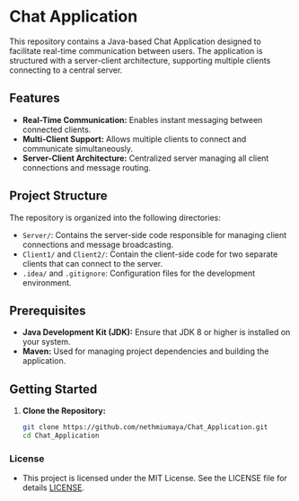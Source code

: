 # Chat Application

This repository contains a Java-based Chat Application designed to facilitate real-time communication between users. The application is structured with a server-client architecture, supporting multiple clients connecting to a central server.

## Features

- **Real-Time Communication:** Enables instant messaging between connected clients.
- **Multi-Client Support:** Allows multiple clients to connect and communicate simultaneously.
- **Server-Client Architecture:** Centralized server managing all client connections and message routing.

## Project Structure

The repository is organized into the following directories:

- `Server/`: Contains the server-side code responsible for managing client connections and message broadcasting.
- `Client1/` and `Client2/`: Contain the client-side code for two separate clients that can connect to the server.
- `.idea/` and `.gitignore`: Configuration files for the development environment.

## Prerequisites

- **Java Development Kit (JDK):** Ensure that JDK 8 or higher is installed on your system.
- **Maven:** Used for managing project dependencies and building the application.

## Getting Started

1. **Clone the Repository:**
   ```bash
   git clone https://github.com/nethmiumaya/Chat_Application.git
   cd Chat_Application

  ### License
- This project is licensed under the MIT License. See the LICENSE file for details [LICENSE](https://github.com/nethmiumaya/Chat_Application/blob/master/LICENSE).
